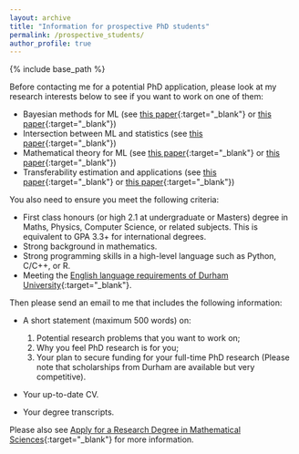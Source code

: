 ```yaml
---
layout: archive
title: "Information for prospective PhD students"
permalink: /prospective_students/
author_profile: true
---
```


{% include base_path %}

Before contacting me for a potential PhD application, please look at my research interests below to see if you want to work on one of them:

- Bayesian methods for ML (see [this paper](https://arxiv.org/pdf/1710.10628){:target="_blank"} or [this paper](https://arxiv.org/pdf/1705.07131){:target="_blank"})
- Intersection between ML and statistics (see [this paper](https://arxiv.org/pdf/2410.22065){:target="_blank"})
- Mathematical theory for ML (see [this paper](https://arxiv.org/pdf/2410.22065){:target="_blank"} or [this paper](https://arxiv.org/pdf/1408.2714){:target="_blank"})
- Transferability estimation and applications (see [this paper](https://arxiv.org/pdf/2002.12462){:target="_blank"} or [this paper](https://arxiv.org/pdf/2312.00656){:target="_blank"})

You also need to ensure you meet the following criteria:

- First class honours (or high 2.1 at undergraduate or Masters) degree in Maths, Physics, Computer Science, or related subjects. This is equivalent to GPA 3.3+ for international degrees.
- Strong background in mathematics.
- Strong programming skills in a high-level language such as Python, C/C++, or R.
- Meeting the [English language requirements of Durham University](https://www.dur.ac.uk/study/international/entry-requirements/english-language-requirements/){:target="_blank"}.

Then please send an email to me that includes the following information:

- A short statement (maximum 500 words) on:

    1. Potential research problems that you want to work on;
    2. Why you feel PhD research is for you;
    3. Your plan to secure funding for your full-time PhD research (Please note that scholarships from Durham are available but very competitive).

- Your up-to-date CV.
- Your degree transcripts.

Please also see [Apply for a Research Degree in Mathematical Sciences](https://www.durham.ac.uk/departments/academic/mathematical-sciences/postgraduate-study/research-degrees/apply/){:target="_blank"} for more information.

